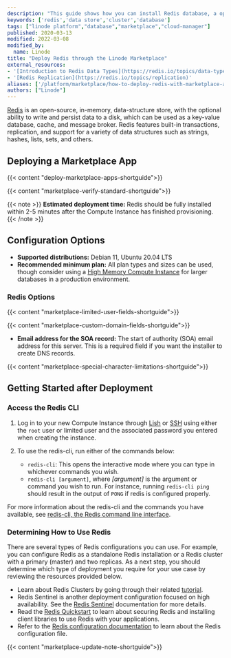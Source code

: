 ```yaml
---
description: "This guide shows how you can install Redis database, a open-source, in-memory, data structure store, with optional write and persistence of data on a disk."
keywords: ['redis','data store','cluster','database']
tags: ["linode platform","database","marketplace","cloud-manager"]
published: 2020-03-13
modified: 2022-03-08
modified_by:
  name: Linode
title: "Deploy Redis through the Linode Marketplace"
external_resources:
- '[Introduction to Redis Data Types](https://redis.io/topics/data-types-intro)'
- '[Redis Replication](https://redis.io/topics/replication)'
aliases: ['/platform/marketplace/how-to-deploy-redis-with-marketplace-apps/','/platform/one-click/how-to-deploy-redis-with-one-click-apps/','/guides/how-to-deploy-redis-with-one-click-apps/','/guides/how-to-deploy-redis-with-marketplace-apps/','/guides/redis-marketplace-app/']
authors: ["Linode"]
---
```


[Redis](https://redis.io/) is an open-source, in-memory, data-structure store, with the optional ability to write and persist data to a disk, which can be used as a key-value database, cache, and message broker. Redis features built-in transactions, replication, and support for a variety of data structures such as strings, hashes, lists, sets, and others.

## Deploying a Marketplace App

{{< content "deploy-marketplace-apps-shortguide">}}

{{< content "marketplace-verify-standard-shortguide">}}

{{< note >}}
**Estimated deployment time:** Redis should be fully installed within 2-5 minutes after the Compute Instance has finished provisioning.
{{< /note >}}

## Configuration Options

- **Supported distributions:** Debian 11, Ubuntu 20.04 LTS
- **Recommended minimum plan:** All plan types and sizes can be used, though consider using a [High Memory Compute Instance](https://www.linode.com/products/high-memory/) for larger databases in a production environment.

### Redis Options

{{< content "marketplace-limited-user-fields-shortguide">}}

{{< content "marketplace-custom-domain-fields-shortguide">}}
- **Email address for the SOA record:** The start of authority (SOA) email address for this server. This is a required field if you want the installer to create DNS records.

{{< content "marketplace-special-character-limitations-shortguide">}}

## Getting Started after Deployment

### Access the Redis CLI

1.  Log in to your new Compute Instance through [Lish](/docs/products/compute/compute-instances/guides/lish/) or [SSH](/docs/guides/connect-to-server-over-ssh/) using either the `root` user or limited user and the associated password you entered when creating the instance.

1.  To use the redis-cli, run either of the commands below:

    - `redis-cli`: This opens the interactive mode where you can type in whichever commands you wish.
    - `redis-cli [argument]`, where *[argument]* is the argument or command you wish to run. For instance, running `redis-cli ping` should result in the output of `PONG` if redis is configured properly.

For more information about the redis-cli and the commands you have available, see [redis-cli, the Redis command line interface](https://redis.io/topics/rediscli).

### Determining How to Use Redis

There are several types of Redis configurations you can use. For example, you can configure Redis as a standalone Redis installation or a Redis cluster with a primary (master) and two replicas. As a next step, you should determine which type of deployment you require for your use case by reviewing the resources provided below.

- Learn about Redis Clusters by going through their related [tutorial](https://redis.io/topics/cluster-tutorial).
- Redis Sentinel is another deployment configuration focused on high availability. See the [Redis Sentinel](https://redis.io/topics/sentinel) documentation for more details.
- Read the [Redis Quickstart](https://redis.io/topics/quickstart) to learn about securing Redis and installing client libraries to use Redis with your applications.
- Refer to the [Redis configuration documentation](https://redis.io/topics/config) to learn about the Redis configuration file.

{{< content "marketplace-update-note-shortguide">}}
